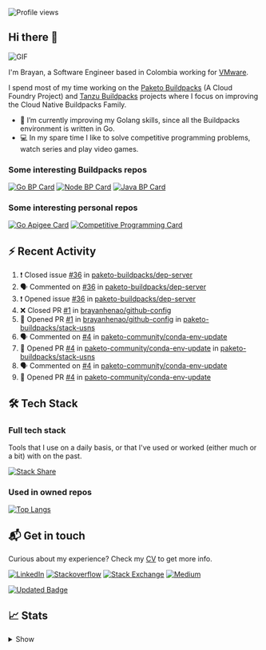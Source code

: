 ![Profile views](https://gpvc.arturio.dev/brayanhenao)

## Hi there 👋

<img alt="GIF" src="https://i.pinimg.com/originals/e4/26/70/e426702edf874b181aced1e2fa5c6cde.gif" />  


I'm Brayan, a Software Engineer based in Colombia working for [VMware](https://www.vmware.com/).

I spend most of my time working on the [Paketo Buildpacks](https://paketo.io/) (A Cloud Foundry Project)
and [Tanzu Buildpacks](https://tanzu.vmware.com/components/buildpacks) projects where I focus on improving the Cloud
Native Buildpacks Family.

- 🌱 I’m currently improving my Golang skills, since all the Buildpacks environment is written in Go.
- 💻 In my spare time I like to solve competitive programming problems, watch series and play video games.

### Some interesting Buildpacks repos

[![Go BP Card](https://github-readme-stats.vercel.app/api/pin/?username=paketo-buildpacks&repo=go&show_owner=true)](https://github.com/paketo-buildpacks/go)
[![Node BP Card](https://github-readme-stats.vercel.app/api/pin/?username=paketo-buildpacks&repo=nodejs&show_owner=true)](https://github.com/paketo-buildpacks/nodejs)
[![Java BP Card](https://github-readme-stats.vercel.app/api/pin/?username=paketo-buildpacks&repo=java&show_owner=true)](https://github.com/paketo-buildpacks/java)

### Some interesting personal repos

[![Go Apigee Card](https://github-readme-stats.vercel.app/api/pin/?username=brayanhenao&repo=go-apigee-edge)](https://github.com/brayanhenao/go-apigee-edge)
[![Competitive Programming Card](https://github-readme-stats.vercel.app/api/pin/?username=brayanhenao&repo=competitive-programming)](https://github.com/brayanhenao/competitive-programming)

## ⚡️ Recent Activity

<!--START_SECTION:activity-->

1. ❗️ Closed issue [#36](https://github.com/paketo-buildpacks/dep-server/issues/36) in [paketo-buildpacks/dep-server](https://github.com/paketo-buildpacks/dep-server)
2. 🗣 Commented on [#36](https://github.com/paketo-buildpacks/dep-server/issues/36) in [paketo-buildpacks/dep-server](https://github.com/paketo-buildpacks/dep-server)
3. ❗️ Opened issue [#36](https://github.com/paketo-buildpacks/dep-server/issues/36) in [paketo-buildpacks/dep-server](https://github.com/paketo-buildpacks/dep-server)
4. ❌ Closed PR [#1](https://github.com/brayanhenao/github-config/pull/1) in [brayanhenao/github-config](https://github.com/brayanhenao/github-config)
5. 💪 Opened PR [#1](https://github.com/brayanhenao/github-config/pull/1) in [brayanhenao/github-config](https://github.com/brayanhenao/github-config)
   in [paketo-buildpacks/stack-usns](https://github.com/paketo-buildpacks/stack-usns)
4. 🗣 Commented on [#4](https://github.com/paketo-community/conda-env-update/issues/4)
   in [paketo-community/conda-env-update](https://github.com/paketo-community/conda-env-update)
5. 💪 Opened PR [#4](https://github.com/paketo-community/conda-env-update/pull/4)
   in [paketo-community/conda-env-update](https://github.com/paketo-community/conda-env-update)
   in [paketo-buildpacks/stack-usns](https://github.com/paketo-buildpacks/stack-usns)
4. 🗣 Commented on [#4](https://github.com/paketo-community/conda-env-update/issues/4)
   in [paketo-community/conda-env-update](https://github.com/paketo-community/conda-env-update)
5. 💪 Opened PR [#4](https://github.com/paketo-community/conda-env-update/pull/4)
   in [paketo-community/conda-env-update](https://github.com/paketo-community/conda-env-update)

<!--END_SECTION:activity-->

## 🛠 Tech Stack

### Full tech stack

Tools that I use on a daily basis, or that I've used or worked (either much or a bit) with on the past.

[![Stack Share](https://img.shields.io/badge/Stack%20Share-0690FA.svg?&style=for-the-badge&logo=stackshare&logoColor=white)](https://stackshare.io/bhenao6/mystack)

### Used in owned repos

[![Top Langs](https://github-readme-stats.vercel.app/api/top-langs/?username=brayanhenao&layout=compact&langs_count=10)](https://github.com/anuraghazra/github-readme-stats)

## 📬 Get in touch

Curious about my experience? Check my [CV](resources/Brayan%20Henao%20CV.pdf) to get more info.

[![LinkedIn](https://img.shields.io/badge/linkedin-%230077B5.svg?&style=for-the-badge&logo=linkedin&logoColor=white)](https://www.linkedin.com/in/bhenao6/)
[![Stackoverflow](https://img.shields.io/badge/-F58025.svg?&style=for-the-badge&logo=stackoverflow&logoColor=white)](https://stackoverflow.com/users/5371842/brayan-henao)
[![Stack Exchange](https://img.shields.io/badge/-1E5397.svg?&style=for-the-badge&logo=stackexchange)](https://stackexchange.com/users/7008058/brayan-henao)
[![Medium](https://img.shields.io/badge/medium-%2312100E.svg?&style=for-the-badge&logo=medium&logoColor=white)](https://medium.com/@bhenao6)

[![Updated Badge](https://badges.pufler.dev/updated/brayanhenao/brayanhenao)](https://badges.pufler.dev)

## 📈 Stats

<details>
  <summary>Show</summary>

[![Brayan's github stats](https://github-readme-stats.vercel.app/api?username=brayanhenao&count_private=true&show_icons=true&theme=vue-dark)](https://github.com/anuraghazra/github-readme-stats)

<!--START_SECTION:waka-->
![Lines of code](https://img.shields.io/badge/From%20Hello%20World%20I%27ve%20Written-299504%20lines%20of%20code-blue)

**🐱 My Github Data** 

> 🏆 283 Contributions in the Year 2021
 > 
> 📦 85.4 kB Used in Github's Storage 
 > 
> 💼 Opted to Hire
 > 
> 📜 45 Public Repositories 
 > 
> 🔑 11 Private Repositories  
 > 
**I'm an Early 🐤** 

```text
🌞 Morning    50 commits     █████░░░░░░░░░░░░░░░░░░░░   22.62% 
🌆 Daytime    104 commits    ███████████░░░░░░░░░░░░░░   47.06% 
🌃 Evening    33 commits     ███░░░░░░░░░░░░░░░░░░░░░░   14.93% 
🌙 Night      34 commits     ███░░░░░░░░░░░░░░░░░░░░░░   15.38%

```
📅 **I'm Most Productive on Tuesday** 

```text
Monday       44 commits     █████░░░░░░░░░░░░░░░░░░░░   19.91% 
Tuesday      70 commits     ████████░░░░░░░░░░░░░░░░░   31.67% 
Wednesday    44 commits     █████░░░░░░░░░░░░░░░░░░░░   19.91% 
Thursday     27 commits     ███░░░░░░░░░░░░░░░░░░░░░░   12.22% 
Friday       28 commits     ███░░░░░░░░░░░░░░░░░░░░░░   12.67% 
Saturday     2 commits      ░░░░░░░░░░░░░░░░░░░░░░░░░   0.9% 
Sunday       6 commits      ░░░░░░░░░░░░░░░░░░░░░░░░░   2.71%

```


📊 **This Week I Spent My Time On** 

```text
⌚︎ Time Zone: America/Bogota

💬 Programming Languages: 
sh                       3 hrs 10 mins       ████████████████████░░░░░   81.29% 
Bash                     12 mins             █░░░░░░░░░░░░░░░░░░░░░░░░   5.42% 
Markdown                 9 mins              █░░░░░░░░░░░░░░░░░░░░░░░░   4.05% 
YAML                     8 mins              ░░░░░░░░░░░░░░░░░░░░░░░░░   3.46% 
Other                    6 mins              ░░░░░░░░░░░░░░░░░░░░░░░░░   2.84%

🔥 Editors: 
Zsh                      3 hrs 10 mins       ████████████████████░░░░░   81.29% 
GoLand                   40 mins             ████░░░░░░░░░░░░░░░░░░░░░   17.41% 
Vim                      3 mins              ░░░░░░░░░░░░░░░░░░░░░░░░░   1.3%

💻 Operating System: 
Mac                      3 hrs 54 mins       █████████████████████████   100.0%

```

**I Mostly Code in Java** 

```text
Java                     12 repos            ████████░░░░░░░░░░░░░░░░░   34.29% 
JavaScript               6 repos             ████░░░░░░░░░░░░░░░░░░░░░   17.14% 
TypeScript               5 repos             ███░░░░░░░░░░░░░░░░░░░░░░   14.29% 
Go                       4 repos             ██░░░░░░░░░░░░░░░░░░░░░░░   11.43% 
HTML                     2 repos             █░░░░░░░░░░░░░░░░░░░░░░░░   5.71%

```



<!--END_SECTION:waka-->
</details>
